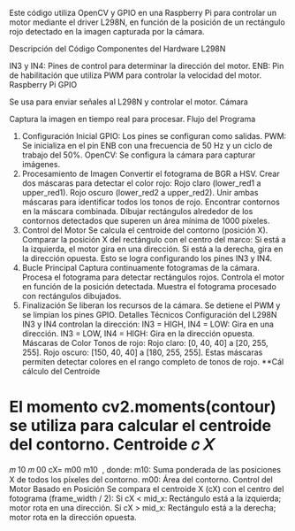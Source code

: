 Este código utiliza OpenCV y GPIO en una Raspberry Pi para controlar un motor mediante el driver L298N, en función de la posición de un rectángulo rojo detectado en la imagen capturada por la cámara.

Descripción del Código
Componentes del Hardware
L298N

IN3 y IN4: Pines de control para determinar la dirección del motor.
ENB: Pin de habilitación que utiliza PWM para controlar la velocidad del motor.
Raspberry Pi GPIO

Se usa para enviar señales al L298N y controlar el motor.
Cámara

Captura la imagen en tiempo real para procesar.
Flujo del Programa
1. Configuración Inicial
GPIO: Los pines se configuran como salidas.
PWM: Se inicializa en el pin ENB con una frecuencia de 50 Hz y un ciclo de trabajo del 50%.
OpenCV: Se configura la cámara para capturar imágenes.
2. Procesamiento de Imagen
Convertir el fotograma de BGR a HSV.
Crear dos máscaras para detectar el color rojo:
Rojo claro (lower_red1 a upper_red1).
Rojo oscuro (lower_red2 a upper_red2).
Unir ambas máscaras para identificar todos los tonos de rojo.
Encontrar contornos en la máscara combinada.
Dibujar rectángulos alrededor de los contornos detectados que superen un área mínima de 1000 píxeles.
3. Control del Motor
Se calcula el centroide del contorno (posición X).
Comparar la posición X del rectángulo con el centro del marco:
Si está a la izquierda, el motor gira en una dirección.
Si está a la derecha, gira en la dirección opuesta.
Esto se logra configurando los pines IN3 y IN4.
4. Bucle Principal
Captura continuamente fotogramas de la cámara.
Procesa el fotograma para detectar rectángulos rojos.
Controla el motor en función de la posición detectada.
Muestra el fotograma procesado con rectángulos dibujados.
5. Finalización
Se liberan los recursos de la cámara.
Se detiene el PWM y se limpian los pines GPIO.
Detalles Técnicos
Configuración del L298N
IN3 y IN4 controlan la dirección:
IN3 = HIGH, IN4 = LOW: Gira en una dirección.
IN3 = LOW, IN4 = HIGH: Gira en la dirección opuesta.
Máscaras de Color
Tonos de rojo:
Rojo claro: [0, 40, 40] a [20, 255, 255].
Rojo oscuro: [150, 40, 40] a [180, 255, 255].
Estas máscaras permiten detectar colores en el rango completo de tonos de rojo.
**Cál
cálculo del Centroide

El momento cv2.moments(contour) se utiliza para calcular el centroide del contorno.
Centroide 
𝑐
𝑋
=
𝑚
10
𝑚
00
cX= 
m00
m10
​
 , donde:
m10: Suma ponderada de las posiciones X de todos los píxeles del contorno.
m00: Área del contorno.
Control del Motor Basado en Posición
Se compara el centroide X (cX) con el centro del fotograma (frame_width / 2):
Si cX < mid_x: Rectángulo está a la izquierda; motor rota en una dirección.
Si cX > mid_x: Rectángulo está a la derecha; motor rota en la dirección opuesta.
